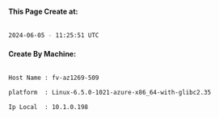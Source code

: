
   
#### This Page Create at:

```bash

2024-06-05 - 11:25:51 UTC

```

#### Create By Machine:

```bash

Host Name : fv-az1269-509

platform  : Linux-6.5.0-1021-azure-x86_64-with-glibc2.35

Ip Local  : 10.1.0.198

```

